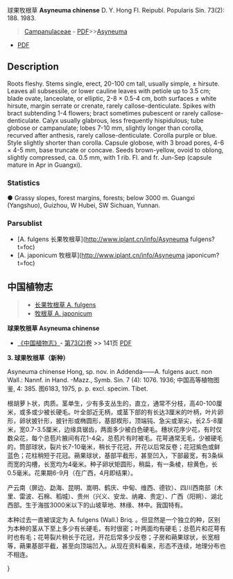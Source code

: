 球果牧根草 **Asyneuma chinense** D. Y. Hong Fl. Reipubl. Popularis Sin. 73(2): 188. 1983.

> [Campanulaceae](http://www.iplant.cn/info/Campanulaceae?t=foc) - [PDF](http://www.iplant.cn/foc/pdf/Campanulaceae.pdf)>>[Asyneuma](http://www.iplant.cn/info/Asyneuma?t=foc)
 - [PDF](http://www.iplant.cn/foc/pdf/Asyneuma.pdf)

## Description

Roots fleshy. Stems single, erect, 20-100 cm tall, usually simple, ± hirsute. Leaves all subsessile, or lower cauline leaves with petiole up to 3.5 cm; blade ovate, lanceolate, or elliptic, 2-8 × 0.5-4 cm, both surfaces ± white hirsute, margin serrate or crenate, rarely callose-denticulate. Spikes with bract subtending 1-4 flowers; bract sometimes pubescent or rarely callose-denticulate. Calyx usually glabrous, less frequently hispidulous; tube globose or campanulate; lobes 7-10 mm, slightly longer than corolla, recurved after anthesis, rarely callose-denticulate. Corolla purple or blue. Style slightly shorter than corolla. Capsule globose, with 3 broad pores, 4-6 × 4-5 mm, base truncate or concave. Seeds brown-yellow, ovoid to oblong, slightly compressed, ca. 0.5 mm, with 1 rib. Fl. and fr. Jun-Sep (capsule mature in Apr in Guangxi).

### Statistics
● Grassy slopes, forest margins, forests; below 3000 m. Guangxi (Yangshuo), Guizhou, W Hubei, SW Sichuan, Yunnan.

### Parsublist

* [A.  fulgens  长果牧根草](http://www.iplant.cn/info/Asyneuma fulgens?t=foc)
* [A.  japonicum  牧根草](http://www.iplant.cn/info/Asyneuma japonicum?t=foc)

## 中国植物志

> * [长果牧根草  A.  fulgens](Asyneuma-fulgens-长果牧根草.md)
> * [牧根草  A.  japonicum](Asyneuma-japonicum-牧根草.md)


**球果牧根草 Asyneuma chinense**

* [《中国植物志》](http://www.iplant.cn/frps)- [第73(2)卷](http://www.iplant.cn/frps/vol/73(2)) >> 141页 [PDF](http://www.iplant.cn/frps/pdf/73(2)/141a.PDF)


**3. 球果牧根草（新种）**

Asyneuma chinense Hong, sp. nov. in Addenda——A. fulgens auct. non Wall.: Nannf. in Hand. -Mazz., Symb. Sin. 7 (4): 1076. 1936; 中国高等植物图鉴, 4: 385. 图6183, 1975, p. p. excl. specim. Tibet.

根胡萝卜状，肉质。茎单生，少有多支丛生的，直立，通常不分枝，高40-100厘米，或多或少被长硬毛。叶全部近无柄，或茎下部的有长达3厘米的叶柄，叶片卵形，卵状披针形，披针形或椭圆形，基部楔形，顶端钝、急尖或渐尖，长2.5-8厘米，宽0.7-3.5厘米，边缘具锯齿，两面多少被白色硬毛。穗状花序少花，有时仅数朵花，每个总苞片腋间有花1-4朵，总苞片有时被毛。花萼通常无毛，少被硬毛的，筒部球状，裂片长7-10毫米，稍长于花冠，开花以后常反卷；花冠紫色或鲜蓝色；花柱稍短于花冠。蒴果球状，基部平截形，甚至凹入，下部最宽，有3条纵而宽的沟槽，长宽均为4毫米。种子卵状矩圆形，稍扁，有一条棱，棕黄色，长0.5毫米。花果期6-9月（在广西，4月即结果）。

产云南（屏边、勐海、昆明、嵩明、鹤庆、中甸、维西、德钦）、四川西南部（木里、雷波、石棉、稻城）、贵州（兴义、安龙、纳雍、贵定）、广西（阳朔）、湖北西部。生于海拔3000米以下的山坡草地、林缘、林中。我国特有。

本种过去一直被误定为 A. fulgens (Wall.) Briq. 。但显然是一个独立的种，区别为本种的茎从下至上多少有长硬毛，有时很密；叶两面均有硬毛；总苞片和花萼有时也有毛；花萼裂片稍长于花冠，开花后常多少反卷；子房和蒴果球状，长宽相等，蒴果基部平截，甚至向顶端凹入。从现在资料看来，形态不连续，地理分布也不相连。

}